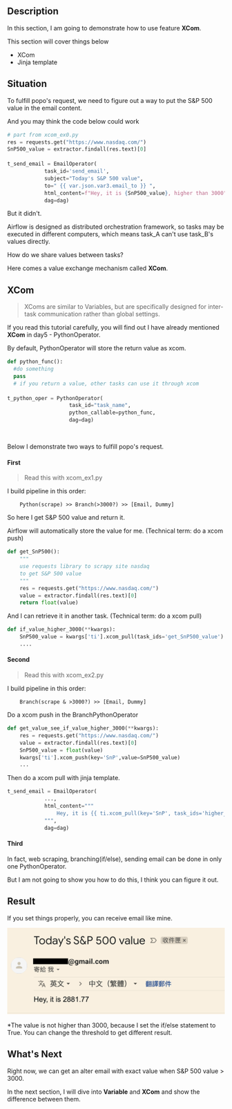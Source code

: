 Description
------------
In this section, I am going to demonstrate how to use feature **XCom**.

This section will cover things below
- XCom
- Jinja template


Situation
------------
To fulfill popo's request, we need to figure out a way to put the S&P 500 value in the email content.
<br>


And you may think the code below could work

```python
# part from xcom_ex0.py
res = requests.get("https://www.nasdaq.com/")
SnP500_value = extractor.findall(res.text)[0]

t_send_email = EmailOperator(
            task_id='send_email',
            subject="Today's S&P 500 value",
            to=" {{ var.json.var3.email_to }} ",
            html_content=f"Hey, it is {SnP500_value}, higher than 3000",
            dag=dag)
```
But it didn't.

Airflow is designed as distributed orchestration framework, so tasks may be executed in different computers, which means task_A can't use task_B's values directly.

How do we share values between tasks?

Here comes a value exchange mechanism called **XCom**.

XCom
------------
>   XComs are similar to Variables, but are specifically designed for inter-task communication rather than global settings.

If you read this tutorial carefully, you will find out I have already mentioned **XCom** in day5 - PythonOperator.

By default, PythonOperator will store the return value as xcom.
```python
def python_func():
  #do something
  pass
  # if you return a value, other tasks can use it through xcom

t_python_oper = PythonOperator(
                    task_id="task_name",
                    python_callable=python_func,
                    dag=dag)
```


<br>

Below I demonstrate two ways to fulfill popo's request.


#### First
> Read this with xcom_ex1.py

 I build pipeline in this order:

        Python(scrape) >> Branch(>3000?) >> [Email, Dummy]

So here I get S&P 500 value and return it.

Airflow will automatically store the value for me. (Technical term: do a xcom push)

```python
def get_SnP500():
    """
    use requests library to scrapy site nasdaq
    to get S&P 500 value
    """
    res = requests.get("https://www.nasdaq.com/")
    value = extractor.findall(res.text)[0]
    return float(value)
```

And I can retrieve it in another task. (Technical term: do a xcom pull)

```python
def if_value_higher_3000(**kwargs):
    SnP500_value = kwargs['ti'].xcom_pull(task_ids='get_SnP500_value')
    ....
```

#### Second
> Read this with xcom_ex2.py

I build pipeline in this order:

        Branch(scrape & >3000?) >> [Email, Dummy]


Do a xcom push in the BranchPythonOperator
```python
def get_value_see_if_value_higher_3000(**kwargs):
    res = requests.get("https://www.nasdaq.com/")
    value = extractor.findall(res.text)[0]
    SnP500_value = float(value)
    kwargs['ti'].xcom_push(key='SnP',value=SnP500_value)
    ...
```

Then do a xcom pull with jinja template.

```python
t_send_email = EmailOperator(
            ...,
            html_content="""
                Hey, it is {{ ti.xcom_pull(key='SnP', task_ids='higher_3000') }}
            """,
            dag=dag)
```

#### Third
In fact, web scraping, branching(if/else), sending email can be done in only one PythonOperator.

But I am not going to show you how to do this, I think you can figure it out.


Result
------------
If you set things properly, you can receive email like mine.

![img](imgs/xcom.png)

*The value is not higher than 3000, because I set the if/else statement to True. You can change the threshold to get different result.

What's Next
------------
Right now, we can get an alter email with exact value when S&P 500 value > 3000.

In the next section, I will dive into **Variable** and **XCom** and show the difference between them.
